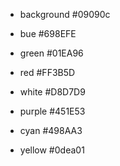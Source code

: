 - background #09090c

- bue #698EFE
- green #01EA96
- red #FF3B5D
- white #D8D7D9

- purple #451E53
- cyan #498AA3
- yellow #0dea01
